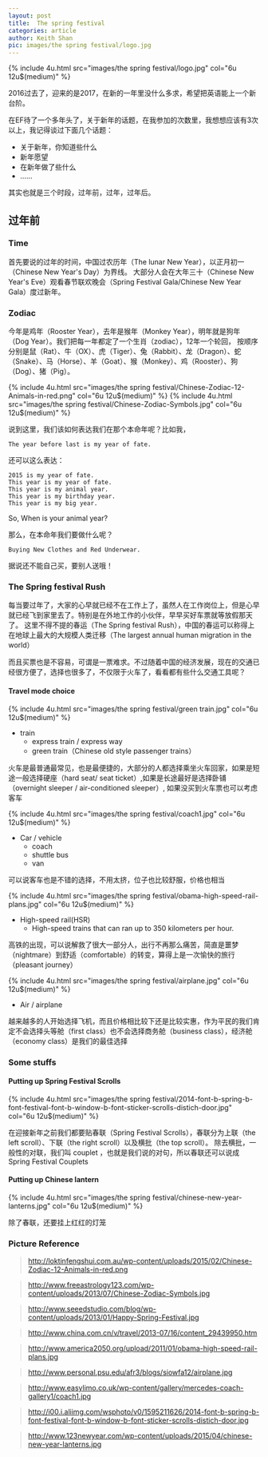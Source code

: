 ```yaml
---
layout: post
title:  The spring festival
categories: article
author: Keith Shan
pic: images/the spring festival/logo.jpg
---
```



{% include 4u.html src="images/the spring festival/logo.jpg" col="6u 12u$(medium)" %}

2016过去了，迎来的是2017，在新的一年里没什么多求，希望把英语能上一个新台阶。

在EF待了一个多年头了，关于新年的话题，在我参加的次数里，我想想应该有3次以上，我记得谈过下面几个话题：

- 关于新年，你知道些什么
- 新年愿望
- 在新年做了些什么
- ……

其实也就是三个时段，过年前，过年，过年后。
<!--more-->

## 过年前

### Time
首先要说的过年的时间，中国过农历年（The lunar New Year），以正月初一（Chinese New Year's Day）为界线。
大部分人会在大年三十（Chinese New Year's Eve）观看春节联欢晚会（Spring Festival Gala/Chinese New Year Gala）度过新年。


### Zodiac
今年是鸡年（Rooster Year），去年是猴年（Monkey Year），明年就是狗年（Dog Year）。我们把每一年都定了一个生肖（zodiac），12年一个轮回，
按顺序分别是鼠（Rat）、牛（OX）、虎（Tiger）、兔（Rabbit）、龙（Dragon）、蛇（Snake）、马（Horse）、羊（Goat）、猴（Monkey）、鸡（Rooster）、狗（Dog）、猪（Pig）。


{% include 4u.html src="images/the spring festival/Chinese-Zodiac-12-Animals-in-red.png" col="6u 12u$(medium)" %}
{% include 4u.html src="images/the spring festival/Chinese-Zodiac-Symbols.jpg" col="6u 12u$(medium)" %}


说到这里，我们该如何表达我们在那个本命年呢？比如我，

    The year before last is my year of fate.

还可以这么表达：

    2015 is my year of fate.
    This year is my year of fate.
    This year is my animal year.
    This year is my birthday year.
    This year is my big year.
    
So, When is your animal year?

那么，在本命年我们要做什么呢？

    Buying New Clothes and Red Underwear.

据说还不能自己买，要别人送哦！

### The Spring festival Rush

每当要过年了，大家的心早就已经不在工作上了，虽然人在工作岗位上，但是心早就已经飞到家里去了。特别是在外地工作的小伙伴，早早买好车票就等放假那天了。
这里不得不提的春运（The Spring festival Rush），中国的春运可以称得上在地球上最大的大规模人类迁移（The largest annual human migration in the world）

而且买票也是不容易，可谓是一票难求。不过随着中国的经济发展，现在的交通已经很方便了，选择也很多了，不仅限于火车了，看看都有些什么交通工具呢？

#### Travel mode choice
{% include 4u.html src="images/the spring festival/green train.jpg" col="6u 12u$(medium)" %}
 - train
    - express train / express way
    - green train（Chinese old style passenger trains）
   
火车是最普通最常见，也是最便捷的，大部分的人都选择乘坐火车回家，如果是短途一般选择硬座（hard seat/ seat ticket）,如果是长途最好是选择卧铺（overnight sleeper / air-conditioned sleeper）,
如果没买到火车票也可以考虑客车


{% include 4u.html src="images/the spring festival/coach1.jpg" col="6u 12u$(medium)" %}
 - Car / vehicle
    - coach
    - shuttle bus
    - van
    
可以说客车也是不错的选择，不用太挤，位子也比较舒服，价格也相当

{% include 4u.html src="images/the spring festival/obama-high-speed-rail-plans.jpg" col="6u 12u$(medium)" %}
 - High-speed rail(HSR)
    - High-speed trains that can ran up to 350 kilometers per hour.
 
高铁的出现，可以说解救了很大一部分人，出行不再那么痛苦，简直是噩梦（nightmare）到舒适（comfortable）的转变，算得上是一次愉快的旅行（pleasant journey）
 
 {% include 4u.html src="images/the spring festival/airplane.jpg" col="6u 12u$(medium)" %}
 - Air / airplane
 
越来越多的人开始选择飞机，而且价格相比较下还是比较实惠，作为平民的我们肯定不会选择头等舱（first class）也不会选择商务舱（business class），经济舱（economy class）是我们的最佳选择
 
### Some stuffs

#### Putting up Spring Festival Scrolls

 {% include 4u.html src="images/the spring festival/2014-font-b-spring-b-font-festival-font-b-window-b-font-sticker-scrolls-distich-door.jpg" col="6u 12u$(medium)" %}

在迎接新年之前我们都要贴春联（Spring Festival Scrolls），春联分为上联（the left scroll）、下联（the right scroll）以及横批（the top scroll）。
除去横批，一般性的对联，我们叫 couplet ，也就是我们说的对句，所以春联还可以说成 Spring Festival Couplets

#### Putting up Chinese lantern

 {% include 4u.html src="images/the spring festival/chinese-new-year-lanterns.jpg" col="6u 12u$(medium)" %}
 
除了春联，还要挂上红红的灯笼

### Picture Reference

> http://loktinfengshui.com.au/wp-content/uploads/2015/02/Chinese-Zodiac-12-Animals-in-red.png

> http://www.freeastrology123.com/wp-content/uploads/2013/07/Chinese-Zodiac-Symbols.jpg

> http://www.seeedstudio.com/blog/wp-content/uploads/2013/01/Happy-Spring-Festival.jpg

> http://www.china.com.cn/v/travel/2013-07/16/content_29439950.htm

> http://www.america2050.org/upload/2011/01/obama-high-speed-rail-plans.jpg

> http://www.personal.psu.edu/afr3/blogs/siowfa12/airplane.jpg

> http://www.easylimo.co.uk/wp-content/gallery/mercedes-coach-gallery1/coach1.jpg

> http://i00.i.aliimg.com/wsphoto/v0/1595211626/2014-font-b-spring-b-font-festival-font-b-window-b-font-sticker-scrolls-distich-door.jpg

> http://www.123newyear.com/wp-content/uploads/2015/04/chinese-new-year-lanterns.jpg



<!--今年我在成都过年，终于没有鞭炮和礼炮的干扰，我完整的看完了一次春节联欢晚会，以往在老家，每当12点，外面都会放烟花爆竹，
声音完全掩盖了电视的声音，而且会持续很长一段时间，导致每次都不能看完。不过说回来，今年没有这个喧闹，我突然感觉好像少了点什么…… -->